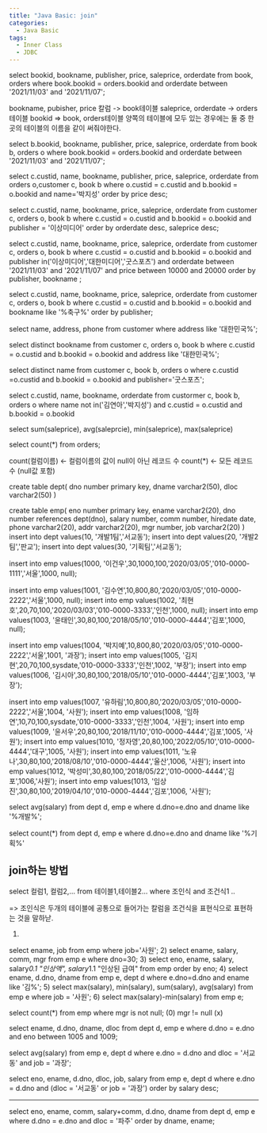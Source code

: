 ```yaml
---
title: "Java Basic: join"
categories:
  - Java Basic
tags:
  - Inner Class
  - JDBC
---
```

select bookid, bookname, publisher, price, saleprice, orderdate
from book, orders
where book.bookid = orders.bookid and
orderdate between '2021/11/03' and '2021/11/07';

bookname, pubisher, price 칼럼 -> book테이블
saleprice, orderdate -> orders테이블
bookid => book, orders테이블
양쪽의 테이블에 모두 있는 경우에는 둘 중 한 곳의 테이블의
이름을 같이 써줘야한다.

select b.bookid, bookname, publisher, price, saleprice, orderdate
from book b, orders o
where book.bookid = orders.bookid and
orderdate between '2021/11/03' and '2021/11/07';

select c.custid, name, bookname, publisher, price, saleprice, orderdate
from orders o,customer c, book b
where o.custid = c.custid and
b.bookid = o.bookid and
name='박지성'
order by price desc;


select c.custid, name, bookname, price, saleprice, orderdate
from customer c, orders o, book b
where c.custid = o.custid and
b.bookid = o.bookid and
publisher = '이상미디어' 
order by orderdate desc, saleprice desc;

select c.custid, name, bookname, price, saleprice, orderdate
from customer c, orders o, book b
where c.custid = o.custid and
b.bookid = o.bookid and
publisher in('이상미디어','대한미디어','굿스포츠') and
orderdate between '2021/11/03' and '2021/11/07' and
price between 10000 and 20000
order by publisher, bookname ;

select c.custid, name, bookname, price, saleprice, orderdate
from customer c, orders o, book b
where c.custid = o.custid and
b.bookid = o.bookid and
bookname like '%축구%'
order by publisher;

select name, address, phone
from customer
where address like '대한민국%';

select distinct bookname
from customer c, orders o, book b 
where c.custid = o.custid and
b.bookid = o.bookid and
address like '대한민국%';

select distinct name 
from customer c, book b, orders o
where c.custid =o.custid and
b.bookid = o.bookid and
publisher='굿스포츠';

select c.custid, name, bookname, orderdate
from custormer c, book b, orders o
where name not in('김연아','박지성') and
c.custid = o.custid and
b.bookid = o.bookid

select sum(saleprice), avg(saleprcie), min(saleprice), max(saleprice)

select count(*) from orders;

count(컬럼이름) <- 컬럼이름의 값이 null이 아닌 레코드 수
count(*) <- 모든 레코드수 (null값 포함)

create table dept(
	dno number primary key,
	dname varchar2(50),
	dloc varchar2(50)
)

create table emp(
	eno number primary key,
	ename varchar2(20),
	dno number references dept(dno),
	salary number,
	comm number,
	hiredate date,
	phone varchar2(20),
	addr varchar2(20),
	mgr number,
	job varchar2(20)
)
insert into dept values(10, '개발1팀','서교동');
insert into dept values(20, '개발2팀','판교');
insert into dept values(30, '기획팀','서교동');

insert into emp values(1000, '이건우',30,1000,100,'2020/03/05','010-0000-1111','서울',1000, null);

insert into emp values(1001, '김수연',10,800,80,'2020/03/05','010-0000-2222','서울',1000, null);
insert into emp values(1002, '최현호',20,70,100,'2020/03/03','010-0000-3333','인천',1000, null);
insert into emp values(1003, '윤태인',30,80,100,'2018/05/10','010-0000-4444','김포',1000, null);

insert into emp values(1004, '박지예',10,800,80,'2020/03/05','010-0000-2222','서울',1001, '과장');
insert into emp values(1005, '김지현',20,70,100,sysdate,'010-0000-3333','인천',1002, '부장');
insert into emp values(1006, '김시아',30,80,100,'2018/05/10','010-0000-4444','김포',1003, '부장');

insert into emp values(1007, '유하림',10,800,80,'2020/03/05','010-0000-2222','서울',1004, '사원');
insert into emp values(1008, '임하연',10,70,100,sysdate,'010-0000-3333','인천',1004, '사원');
insert into emp values(1009, '윤서우',20,80,100,'2018/11/10','010-0000-4444','김포',1005, '사원');
insert into emp values(1010, '정자영',20,80,100,'2022/05/10','010-0000-4444','대구',1005, '사원');
insert into emp values(1011, '노유나',30,80,100,'2018/08/10','010-0000-4444','울산',1006, '사원');
insert into emp values(1012, '박성미',30,80,100,'2018/05/22','010-0000-4444','김포',1006,'사원');
insert into emp values(1013, '임상진',30,80,100,'2019/04/10','010-0000-4444','김포',1006, '사원');

select avg(salary) 
from dept d, emp e
where d.dno=e.dno and
dname like '%개발%';

select count(*)
from dept d, emp e
where d.dno=e.dno and
dname like '%기획%'



## join하는 방법
select 컬럼1, 컬럼2,...
from 테이블1,테이블2...
where 조인식 and 
조건식1 ..

=> 조인식은 두개의 테이블에 공통으로 들어가는 칼럼을 조건식을 표현식으로
표현하는 것을 말하낟.

1)
select ename, job 
from emp
where job='사원';
2)
select ename, salary, comm, mgr
from emp e
where dno=30;
3)
select eno, ename, salary, salary*0.1 "인상액", salary*1.1 "인상된 급여"
from emp 
order by eno;
4)
select ename, d.dno, dname
from emp e, dept d
where e.dno=d.dno and
ename like '김%';
5)
select max(salary), min(salary), sum(salary), avg(salary)
from emp e
where job = '사원';
6)
select max(salary)-min(salary) 
from emp e;

select count(*) 
from emp
where mgr is not null; (0)
mgr != null (x)

select ename, d.dno, dname, dloc
from dept d, emp e
where d.dno = e.dno and
eno between 1005 and 1009;

select avg(salary) 
from emp e, dept d
where e.dno = d.dno and
dloc = '서교동' and
job = '과장';

select eno, ename, d.dno, dloc, job, salary
from emp e, dept d
where e.dno = d.dno and
(dloc = '서교동' or
job = '과장')
order by salary desc;

-------------------
select eno, ename, comm, salary+comm, d.dno, dname
from dept d, emp e 
where d.dno = e.dno and
dloc = '파주'
order by dname, ename;